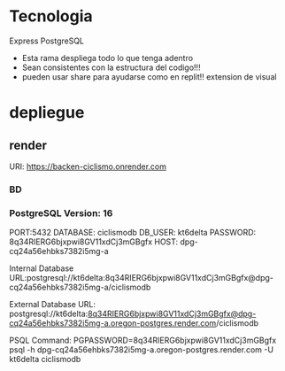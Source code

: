 # Tecnologia

Express
PostgreSQL

- Esta rama despliega todo lo que tenga adentro
- Sean consistentes con la estructura del codigo!!!
- pueden usar share para ayudarse como en replit!! extension de visual

# depliegue

## render

URI: <https://backen-ciclismo.onrender.com>

### BD

### PostgreSQL Version: 16

PORT:5432
DATABASE: ciclismodb
DB_USER: kt6delta
PASSWORD: 8q34RIERG6bjxpwi8GV11xdCj3mGBgfx
HOST: dpg-cq24a56ehbks7382i5mg-a

Internal Database URL:postgresql://kt6delta:8q34RIERG6bjxpwi8GV11xdCj3mGBgfx@dpg-cq24a56ehbks7382i5mg-a/ciclismodb

External Database URL: postgresql://kt6delta:<8q34RIERG6bjxpwi8GV11xdCj3mGBgfx@dpg-cq24a56ehbks7382i5mg-a.oregon-postgres.render.com>/ciclismodb

PSQL Command: PGPASSWORD=8q34RIERG6bjxpwi8GV11xdCj3mGBgfx psql -h dpg-cq24a56ehbks7382i5mg-a.oregon-postgres.render.com -U kt6delta ciclismodb
